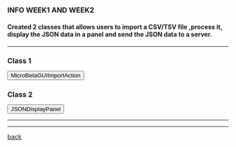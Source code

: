 ## INFO WEEK1 AND WEEK2



#### Created 2 classes that allows users to import a CSV/TSV file ,process it, display the JSON data in a panel and send the JSON data to a server.

 * * *

 
 
<html>
<head>
  <style>
   .panel {
      display: none;
      background-color: #f1f1f1;
      padding: 10px;
      margin-top: 10px;
      font-size: 18px; /* Increase the font size as needed */
      width: 500px; /* Increase the width as needed */
	  }
	   h2 {
      font-size: 16px; /* Decrease the font size of the headers */
    }
	.panel-button {
      margin-bottom: 10px; /* Add space between each panel button */
    }
  </style>
</head>
<body>
  <h2>Class 1</h2>
  <button onclick="showMicroBetaGUIImportAction()">MicroBetaGUIImportAction</button>
  <div class="panel" id="MicroBetaGUIImportAction">
    <pre>
      /*
 * 
 * The MicroBetaGUIImportAction represents an action in the mgG application + 
 * that allows users to import a CSV file ,process it, display the JSON data in a panel, +
 * and send the JSON data to a server
 * 
*/

public class MicroBetaGUIImportAction extends AbstractCyAction {

	private final CySwingApplication swingApplication;
	    private final CytoPanel cytoPanelWest;
	    private final CyApplicationManager cyApplicationManager;  
	    
	    
	    public MicroBetaGUIImportAction(CySwingApplication cytoscapeDesktopService,CyApplicationManager cyApplicationManager2) {
	        super("Import CSV File");

	        this.swingApplication = cytoscapeDesktopService;
	        this.cytoPanelWest = swingApplication.getCytoPanel(CytoPanelName.WEST);
			this.cyApplicationManager = cyApplicationManager2;

	        setPreferredMenu("Apps.MicroBetaGUI");
	        setMenuGravity(1.0f);
	        
	            
	        
	    }

	  
		@Override
	    public void actionPerformed(ActionEvent e) {
	        //  dialog to choose the CSV 
	        JFileChooser fileChooser = new JFileChooser();
	        int option = fileChooser.showOpenDialog(null);
	        if (option == JFileChooser.APPROVE_OPTION) {
	            //  user selects a file, perform the import  here
	            File selectedFile = fileChooser.getSelectedFile();
	            String filePath = selectedFile.getAbsolutePath();
	            // Call the method to process the CSV 
	            processCSVFile(null, filePath);
	        }
	    }

		private void processCSVFile(final TaskMonitor monitor,String filePath) {
			try {
		        // Call CSVReader from Utils to parse the TSV/CSV file with tab delimiter
				 List<String[]> csvData = CSVReader.readCSV(monitor, filePath);

				    // Find the headers(the first row that has more than 1 columns)
			        String[] headers = null;
			        for (String[] row : csvData) {
			            if (row.length > 1) {
			                headers = row;
			                break;
			            }
			        }

			        // Create JSONArray to hold the JSONObjects
			        JSONArray jsonArray = new JSONArray();

			        // Iterate each row of CSV 
			        for (String[] values : csvData) {
			            // Skip rows with only one column
			            if (values.length <= 1) {
			                continue;
			            }

			            // Create a JSONObject for each row of CSV 
			            JSONObject jsonObject = new JSONObject();
			            for (int j = 0; j < headers.length; j++) {
			                if (j < values.length) {
			                    jsonObject.put(headers[j], values[j]);
			                }
			            }

			            // Add the JSONObject to the JSONArray
			            jsonArray.add(jsonObject);
			        }

		        // Write  JSON data to a file
		        String jsonFilePath = filePath + ".json";
		        FileWriter writer = new FileWriter(jsonFilePath);
		        writer.write(jsonArray.toJSONString());
		        writer.close();

		        // Show the JSON data in a panel
		        showDataInPanel(jsonArray);
		    } catch (IOException e) {
		        e.printStackTrace();
		    }
	    }
		
		
		/*
		 * showDataInPanel method  displays the JSON data passed as a JSONArray. It creates a new  JSONDisplayPanel  from +
		 * the internal.view package
		 */
		
		private void showDataInPanel(JSONArray jsonArray) {
		    JSONDisplayPanel panel = new JSONDisplayPanel(jsonArray);

		    JFrame frame = new JFrame("JSON Data");
		    frame.setDefaultCloseOperation(JFrame.DISPOSE_ON_CLOSE);
		    frame.getContentPane().add(panel);
		    frame.pack();
		    frame.setVisible(true);
		}
		
		
		  private void sendJSONDataToServer(JSONArray jsonArray) {
		        try {
		            // Convert the JSONArray to a JSON string
		            String jsonQuery = jsonArray.toJSONString();

		            // Set the server URL
		            String serverURL = "https://example.com/api/endpoint"; // Replace with the actual server URL

		            // Create an instance of CloseableHttpClient
		            CloseableHttpClient httpclient = HttpClients.createDefault();

		            // Send the JSON data to the server
		            JSONObject jsonResponse = HTTPUtils.postJSON(serverURL, httpclient, jsonQuery, null);

		            // Process the server response if needed
		            if (jsonResponse != null) {
		            	
		                // Process the response here
		            	
		            	String response = jsonResponse.toJSONString();
		                // Do something with the response
		            	
		            }
		            

		            // Close the HttpClient
		            httpclient.close();
		        } catch (Exception e) {
		            e.printStackTrace();
		        }
		    }

		

		
}
    </pre>
  </div>

  <h2>Class 2</h2>
  <button onclick="showJSONDisplayPanel()">JSONDisplayPanel</button>
  <div class="panel" id="JSONDisplayPanel">
    <pre>
 
public class JSONDisplayPanel extends JPanel {
    private JTable table;

    public JSONDisplayPanel(JSONArray jsonArray) {
        super(new BorderLayout());
        createTable(jsonArray);
        JScrollPane scrollPane = new JScrollPane(table);
        add(scrollPane, BorderLayout.CENTER);
    }

    private void createTable(JSONArray jsonArray) {
        DefaultTableModel tableModel = new DefaultTableModel();
        table = new JTable(tableModel);

        // Set the column names
        JSONObject firstObject = (JSONObject) jsonArray.get(0);
        for (Object key : firstObject.keySet()) {
            tableModel.addColumn(key.toString());
        }

        // Add the data to the table model
        for (Object obj : jsonArray) {
            JSONObject jsonObject = (JSONObject) obj;
            Object[] rowData = new Object[tableModel.getColumnCount()];
            int columnIndex = 0;
            for (Object value : jsonObject.values()) {
                rowData[columnIndex] = value;
                columnIndex++;
            }
            tableModel.addRow(rowData);
        }
    }
}
      
    </pre>
  </div>

  <script>
    function showMicroBetaGUIImportAction() {
      var panel = document.getElementById("MicroBetaGUIImportAction");
      if (panel.style.display === "none") {
        panel.style.display = "block";
      } else {
        panel.style.display = "none";
      }
    }
    
    function showJSONDisplayPanel() {
      var panel = document.getElementById("JSONDisplayPanel");
      if (panel.style.display === "none") {
        panel.style.display = "block";
      } else {
        panel.style.display = "none";
      }
    }
  </script>
</body>
</html>

* * *
* * *


[back](./)
